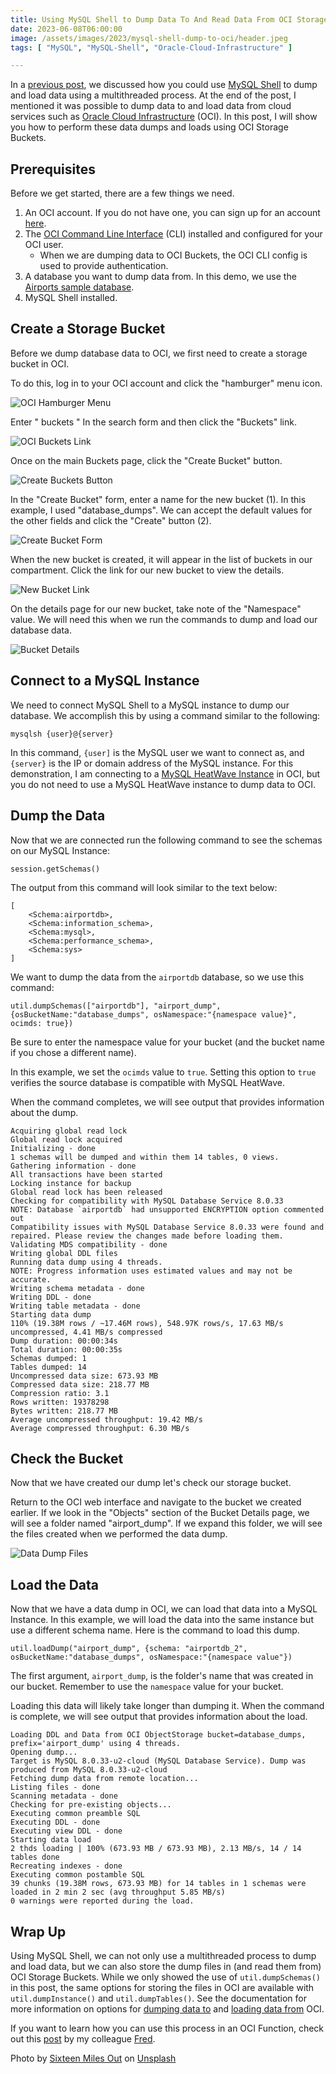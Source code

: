 ```yaml
---
title: Using MySQL Shell to Dump Data To And Read Data From OCI Storage Buckets
date: 2023-06-08T06:00:00
image: /assets/images/2023/mysql-shell-dump-to-oci/header.jpeg
tags: [ "MySQL", "MySQL-Shell", "Oracle-Cloud-Infrastructure" ]

---
```

In a [previous post](posts/2023/may/mysql-shell-threaded-dump/), we discussed how you could use [MySQL Shell](https://dev.mysql.com/doc/mysql-shell/8.0/en/) to dump and load data using a multithreaded process. At the end of the post, I mentioned it was possible to dump data to and load data from cloud services such as [Oracle Cloud Infrastructure](https://www.oracle.com/cloud/) (OCI). In this post, I will show you how to perform these data dumps and loads using OCI Storage Buckets.

## Prerequisites

Before we get started, there are a few things we need.

1. An OCI account. If you do not have one, you can sign up for an account [here](https://www.oracle.com/cloud/free/).
2. The [OCI Command Line Interface](https://docs.oracle.com/en-us/iaas/Content/API/SDKDocs/cliinstall.htm) (CLI) installed and configured for your OCI user.
   * When we are dumping data to OCI Buckets, the OCI CLI config is used to provide authentication.
3. A database you want to dump data from. In this demo, we use the [Airports sample database](https://dev.mysql.com/doc/airportdb/en/).
4. MySQL Shell installed.

## Create a Storage Bucket

Before we dump database data to OCI, we first need to create a storage bucket in OCI.

To do this, log in to your OCI account and click the "hamburger" menu icon.

![OCI Hamburger Menu](/assets/images/2023/mysql-shell-dump-to-oci/image01.png "OCI Hamburger Menu")

Enter " buckets " In the search form and then click the "Buckets" link.

![OCI Buckets Link](/assets/images/2023/mysql-shell-dump-to-oci/image02.png "OCI Buckets Link")

Once on the main Buckets page, click the "Create Bucket" button.

![Create Buckets Button](/assets/images/2023/mysql-shell-dump-to-oci/image03.png "Create Buckets Button")

In the "Create Bucket" form, enter a name for the new bucket (1).
In this example, I used "database_dumps".
We can accept the default values for the other fields and click the "Create" button (2).

![Create Bucket Form](/assets/images/2023/mysql-shell-dump-to-oci/image04.png "Create Bucket Form")

When the new bucket is created, it will appear in the list of buckets in our compartment.
Click the link for our new bucket to view the details.

![New Bucket Link](/assets/images/2023/mysql-shell-dump-to-oci/image05.png "New Bucket Link")

On the details page for our new bucket, take note of the "Namespace" value.
We will need this when we run the commands to dump and load our database data.

![Bucket Details](/assets/images/2023/mysql-shell-dump-to-oci/image06.png "Bucket Details")

## Connect to a MySQL Instance

We need to connect MySQL Shell to a MySQL instance to dump our database.
We accomplish this by using a command similar to the following:

```shell
mysqlsh {user}@{server}
```

In this command, `{user]` is the MySQL user we want to connect as, and `{server}` is the IP or domain address of the MySQL instance.
For this demonstration, I am connecting to a [MySQL HeatWave Instance](https://www.mysql.com/cloud/) in OCI, but you do not need to use a MySQL HeatWave instance to dump data to OCI.

## Dump the Data

Now that we are connected run the following command to see the schemas on our MySQL Instance:

```shell
session.getSchemas()
```

The output from this command will look similar to the text below:

```text
[
    <Schema:airportdb>, 
    <Schema:information_schema>, 
    <Schema:mysql>, 
    <Schema:performance_schema>, 
    <Schema:sys>
]
```

We want to dump the data from the `airportdb` database, so we use this command:

```shell
util.dumpSchemas(["airportdb"], "airport_dump", {osBucketName:"database_dumps", osNamespace:"{namespace value}", ocimds: true})
```

Be sure to enter the namespace value for your bucket (and the bucket name if you chose a different name).

In this example, we set the `ocimds` value to `true`.
Setting this option to `true` verifies the source database is compatible with MySQL HeatWave.

When the command completes, we will see output that provides information about the dump.

```text
Acquiring global read lock
Global read lock acquired
Initializing - done 
1 schemas will be dumped and within them 14 tables, 0 views.
Gathering information - done 
All transactions have been started
Locking instance for backup
Global read lock has been released
Checking for compatibility with MySQL Database Service 8.0.33
NOTE: Database `airportdb` had unsupported ENCRYPTION option commented out
Compatibility issues with MySQL Database Service 8.0.33 were found and repaired. Please review the changes made before loading them.
Validating MDS compatibility - done        
Writing global DDL files
Running data dump using 4 threads.
NOTE: Progress information uses estimated values and may not be accurate.
Writing schema metadata - done       
Writing DDL - done         
Writing table metadata - done         
Starting data dump
110% (19.38M rows / ~17.46M rows), 548.97K rows/s, 17.63 MB/s uncompressed, 4.41 MB/s compressed                            
Dump duration: 00:00:34s                                                                        
Total duration: 00:00:35s                                                                       
Schemas dumped: 1                                                                               
Tables dumped: 14                                                                               
Uncompressed data size: 673.93 MB                                                               
Compressed data size: 218.77 MB                                                                 
Compression ratio: 3.1                                                                          
Rows written: 19378298                                                                          
Bytes written: 218.77 MB                                                                        
Average uncompressed throughput: 19.42 MB/s                                                     
Average compressed throughput: 6.30 MB/s 
```

## Check the Bucket

Now that we have created our dump let's check our storage bucket.

Return to the OCI web interface and navigate to the bucket we created earlier.
If we look in the "Objects" section of the Bucket Details page, we will see a folder named "airport_dump".
If we expand this folder, we will see the files created when we performed the data dump.

![Data Dump Files](/assets/images/2023/mysql-shell-dump-to-oci/image07.png "Data Dump Files")

## Load the Data

Now that we have a data dump in OCI, we can load that data into a MySQL Instance.
In this example, we will load the data into the same instance but use a different schema name.
Here is the command to load this dump.

```shell
util.loadDump("airport_dump", {schema: "airportdb_2", osBucketName:"database_dumps", osNamespace:"{namespace value"})
```

The first argument, `airport_dump`, is the folder's name that was created in our bucket.
Remember to use the `namespace` value for your bucket.

Loading this data will likely take longer than dumping it.
When the command is complete, we will see output that provides information about the load.

```text
Loading DDL and Data from OCI ObjectStorage bucket=database_dumps, prefix='airport_dump' using 4 threads.
Opening dump...
Target is MySQL 8.0.33-u2-cloud (MySQL Database Service). Dump was produced from MySQL 8.0.33-u2-cloud
Fetching dump data from remote location...
Listing files - done 
Scanning metadata - done         
Checking for pre-existing objects...
Executing common preamble SQL
Executing DDL - done         
Executing view DDL - done       
Starting data load
2 thds loading | 100% (673.93 MB / 673.93 MB), 2.13 MB/s, 14 / 14 tables done
Recreating indexes - done       
Executing common postamble SQL                                               
39 chunks (19.38M rows, 673.93 MB) for 14 tables in 1 schemas were loaded in 2 min 2 sec (avg throughput 5.85 MB/s)
0 warnings were reported during the load.
```

## Wrap Up

Using MySQL Shell, we can not only use a multithreaded process to dump and load data, but we can also store the dump files in (and read them from) OCI Storage Buckets.
While we only showed the use of `util.dumpSchemas()` in this post, the same options for storing the files in OCI are available with `util.dumpInstance()` and `util.dumpTables()`.
See the documentation for more information on options for [dumping data to](https://dev.mysql.com/doc/mysql-shell/8.0/en/mysql-shell-utilities-dump-instance-schema.html#mysql-shell-utilities-dump-opt-mds-oci) and [loading data from](https://dev.mysql.com/doc/mysql-shell/8.0/en/mysql-shell-utilities-load-dump.html#mysql-shell-utilities-load-dump-opt-mds-oci) OCI.

If you want to learn how you can use this process in an OCI Function, check out this [post](https://blogs.oracle.com/mysql/post/using-oci-serverless-functions-and-api-gateways-to-create-logical-dumps-of-a-mysql-database-service-with-mysql-shell) by my colleague [Fred](https://blogs.oracle.com/authors/frederic-descamps).

Photo by <a href="https://unsplash.com/ko/@sixteenmilesout?utm_source=unsplash&utm_medium=referral&utm_content=creditCopyText">Sixteen Miles Out</a> on <a href="https://unsplash.com/photos/lthWC8oevDg?utm_source=unsplash&utm_medium=referral&utm_content=creditCopyText">Unsplash</a>
  
  

